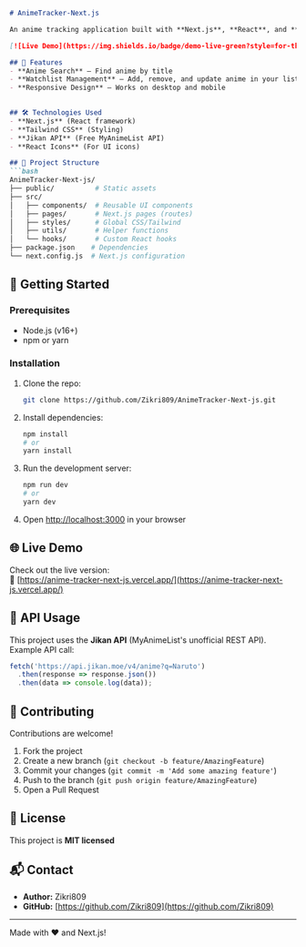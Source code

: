 
```markdown
# AnimeTracker-Next.js  

An anime tracking application built with **Next.js**, **React**, and **Tailwind CSS**. This project allows users to search for anime, track their watched episodes, and manage their anime list.  

[![Live Demo](https://img.shields.io/badge/demo-live-green?style=for-the-badge)](https://anime-tracker-next-js.vercel.app/)

## 🚀 Features  
- **Anime Search** – Find anime by title  
- **Watchlist Management** – Add, remove, and update anime in your list  
- **Responsive Design** – Works on desktop and mobile  
  

## 🛠️ Technologies Used  
- **Next.js** (React framework)  
- **Tailwind CSS** (Styling)  
- **Jikan API** (Free MyAnimeList API)  
- **React Icons** (For UI icons)  

## 📂 Project Structure  
```bash
AnimeTracker-Next-js/
├── public/          # Static assets
├── src/
│   ├── components/  # Reusable UI components
│   ├── pages/       # Next.js pages (routes)
│   ├── styles/      # Global CSS/Tailwind
│   ├── utils/       # Helper functions
│   └── hooks/       # Custom React hooks
├── package.json    # Dependencies
└── next.config.js  # Next.js configuration
```

## 🚀 Getting Started  

### Prerequisites  
- Node.js (v16+)  
- npm or yarn  

### Installation  
1. Clone the repo:  
   ```sh
   git clone https://github.com/Zikri809/AnimeTracker-Next-js.git
   ```
2. Install dependencies:  
   ```sh
   npm install
   # or
   yarn install
   ```
3. Run the development server:  
   ```sh
   npm run dev
   # or
   yarn dev
   ```
4. Open [http://localhost:3000](http://localhost:3000) in your browser  

## 🌐 Live Demo  
Check out the live version:  
🔗 [https://anime-tracker-next-js.vercel.app/](https://anime-tracker-next-js.vercel.app/)

## 📄 API Usage  
This project uses the **Jikan API** (MyAnimeList's unofficial REST API).  
Example API call:  
```js
fetch('https://api.jikan.moe/v4/anime?q=Naruto')
  .then(response => response.json())
  .then(data => console.log(data));
```

## 🌟 Contributing  
Contributions are welcome!  
1. Fork the project  
2. Create a new branch (`git checkout -b feature/AmazingFeature`)  
3. Commit your changes (`git commit -m 'Add some amazing feature'`)  
4. Push to the branch (`git push origin feature/AmazingFeature`)  
5. Open a Pull Request  

## 📜 License  
This project is **MIT licensed**  

## 📬 Contact  
- **Author:** Zikri809  
- **GitHub:** [https://github.com/Zikri809](https://github.com/Zikri809)  

---  
Made with ❤️ and Next.js! 
